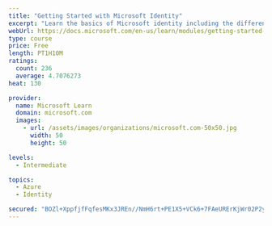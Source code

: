 ```yaml
---
title: "Getting Started with Microsoft Identity"
excerpt: "Learn the basics of Microsoft identity including the different types of tokens, account types, and supported topologies."
webUrl: https://docs.microsoft.com/en-us/learn/modules/getting-started-identity/
type: course
price: Free
length: PT1H10M
ratings:
  count: 236
  average: 4.7076273
heat: 130

provider:
  name: Microsoft Learn
  domain: microsoft.com
  images:
    - url: /assets/images/organizations/microsoft.com-50x50.jpg
      width: 50
      height: 50

levels:
  - Intermediate

topics:
  - Azure
  - Identity

secured: "BOZl+XppfjfFqfesMKx3JREn//NmH6rt+PE1X5+VCk6+7FAeURErKjWr02P2yKdoo3kpN2SipchacihrFMGLeCHVSrI9xicSMT6BpLCHAgpYa5Gy08y8JFQFltvUFExLlUPtdF+luIAfgWgr4ZAq6jGWLTw1jfI52AK/tyrqh/K8zjsA7bFEVNksWEhYmJr4lkCZKwqTBIbocUPn0ncDlnq8mQrqMHzlRT4vhg6848QXozzHmPB8sXYWj2IgY4+o4a09uQomNqCU8PIYviCVHputHjUHmUqrmS7PQoCt3wyeeKNH2rqC3MrxgJNGDzeyU+azgzmSVWp92FvznGSylh7sCZNFO0N6FN8U7Jd2OsGqgc/eXNweaPdZoRwUThgbhmfeeBwH2pI5aTCRwjrw5IXso5RkzHkn9FnzGtinnDw=;b9MB//bTWi1ZecTuBdcpdA=="
---
```


